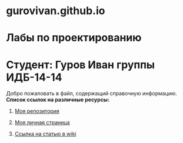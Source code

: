 # gurovivan.github.io
# Лабы по проектированию
# Студент: Гуров Иван группы ИДБ-14-14
Добро пожаловать в файл, содержащий справочную информацию.
**Список ссылок на различные ресурсы:**

1. [Моя репозитория](https://github.com/gurovivan/gurovivan.github.io)

1. [Моя личная страница](https://github.com/gurovivan)

1. [Ссылка на статью в wiki](https://github.com/gurovivan/gurovivan.github.io/wiki/%D0%94%D0%B8%D0%B0%D0%B3%D1%80%D0%B0%D0%BC%D0%BC%D0%B0-%D0%BE%D0%B1%D1%8A%D0%B5%D0%BA%D1%82%D0%BE%D0%B2)
